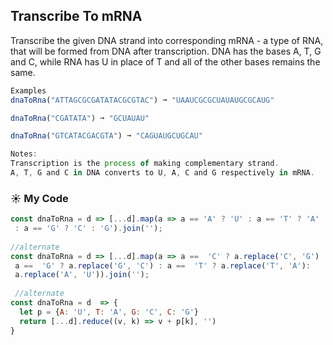 ## Transcribe To mRNA

Transcribe the given DNA strand into corresponding mRNA - a type of RNA, that will be formed from DNA after transcription. DNA has the bases A, T, G and C, while RNA has U in place of T and all of the other bases remains the same.
```js
Examples
dnaToRna("ATTAGCGCGATATACGCGTAC") ➞ "UAAUCGCGCUAUAUGCGCAUG"

dnaToRna("CGATATA") ➞ "GCUAUAU"

dnaToRna("GTCATACGACGTA") ➞ "CAGUAUGCUGCAU"

Notes:
Transcription is the process of making complementary strand.
A, T, G and C in DNA converts to U, A, C and G respectively in mRNA.
```
### :sunny: My Code
```js
const dnaToRna = d => [...d].map(a => a == 'A' ? 'U' : a == 'T' ? 'A'
 : a == 'G' ? 'C' : 'G').join('');
  
//alternate
const dnaToRna = d => [...d].map(a => a ==  'C' ? a.replace('C', 'G') :
 a ==  'G' ? a.replace('G', 'C') : a ==  'T' ? a.replace('T', 'A'):
 a.replace('A', 'U')).join('');
  
 //alternate
const dnaToRna = d  => {
  let p = {A: 'U', T: 'A', G: 'C', C: 'G'}
  return [...d].reduce((v, k) => v + p[k], '')
}
```
